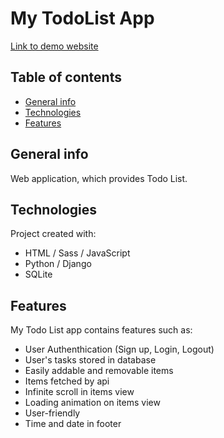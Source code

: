 # My TodoList App

[Link to demo website](
http://awesome-todo-list.herokuapp.com/
)

## Table of contents
* [General info](#general-info)
* [Technologies](#technologies)
* [Features](#features)

## General info
Web application, which provides Todo List.
	
## Technologies
Project created with:
* HTML / Sass / JavaScript
* Python / Django
* SQLite

## Features
My Todo List app contains features such as:
* User Authenthication (Sign up, Login, Logout)
* User's tasks stored in database 
* Easily addable and removable items
* Items fetched by api
* Infinite scroll in items view
* Loading animation on items view
* User-friendly
* Time and date in footer
